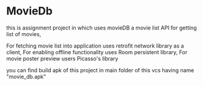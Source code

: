 # MovieDb
this is assignment project in which uses movieDB a movie list API for getting list of movies,

For fetching movie list into application uses retrofit network library as a client,
For enabling offline functionality uses Room persistent library, 
For movie poster preview users Picasso's library

you can find build apk of this project in main folder of this vcs having name "movie_db.apk"
